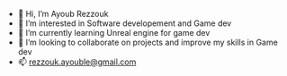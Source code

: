 - 👋 Hi, I’m Ayoub Rezzouk
- 👀 I’m interested in Software developement and Game dev 
- 🌱 I’m currently learning Unreal engine for game dev 
- 💞️ I’m looking to collaborate on projects and improve my skills in Game dev 
- 📫 rezzouk.ayouble@gmail.com
